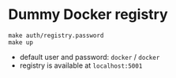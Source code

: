 # Dummy Docker registry

```
make auth/registry.password
make up
```

- default user and password: `docker` / `docker`
- registry is available at `localhost:5001`
